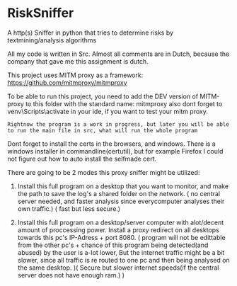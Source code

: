 # RiskSniffer
 A http(s) Sniffer in python that tries to determine risks by textmining/analysis algorithms 
 
All my code is written in Src. Almost all comments are in Dutch, because the company that gave me this assignment is dutch.
 
 This project uses MITM proxy as a framework: https://github.com/mitmproxy/mitmproxy 

 To be able to run this project, you need to add the DEV version of MITM-proxy to this folder with the standard name: mitmproxy
	also dont forget to venv\Scripts\activate in your ide, if you want to test your mitm proxy.
	
	Rightnow the program is a work in progress, but later you will be able to run the main file in src, what will run the whole program

Dont forget to install the certs in the browsers, and windows. 
There is a windows installer in commandline(certutil), but for example Firefox I could not figure out how to auto install the selfmade cert. 


There are going to be 2 modes this proxy sniffer might be utilized: 

1. Install this full program on a desktop that you want to monitor, and make the path to save the log's a shared folder on the network. ( no central server needed, and faster analysis since everycomputer analyses their own traffic.) ( fast but less secure.)

2. Install this full program on a desktop/server computer with alot/decent amount of proccessing power. 
Install a proxy redirect on all desktops towards this pc's IP-Adress + port 8080. 
( program will not be edittable from the other pc's + chance of this program being detected(and abused) by the user is a-lot lower, But the internet traffic might be a bit slower, since all traffic is re routed to one pc and then being analysed on the same desktop. )( Secure but slower internet speeds(if the central server does not have enough ram.) )
